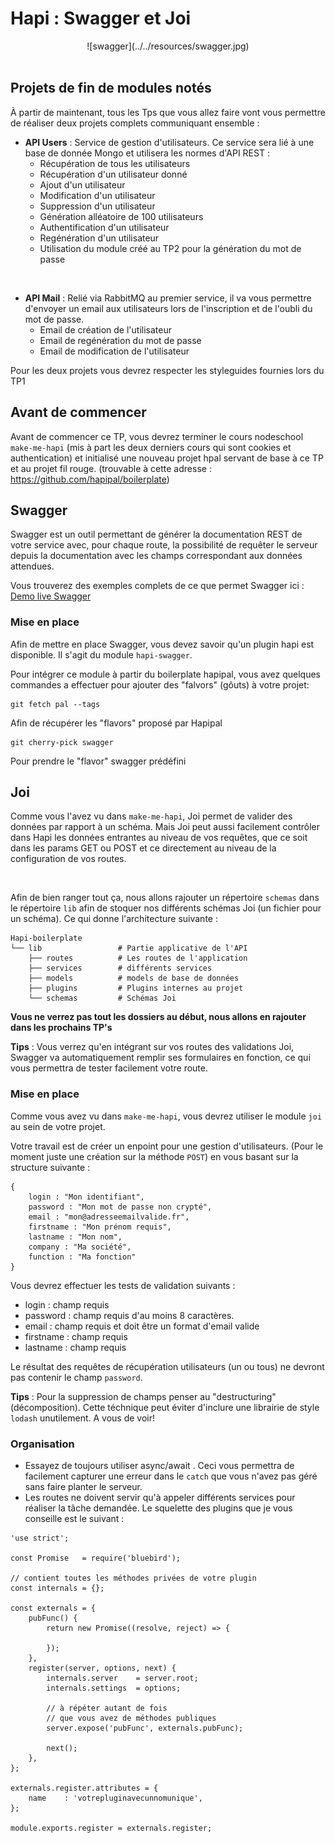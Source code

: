 # Hapi : Swagger et Joi

<center>
![swagger](../../resources/swagger.jpg)
<br><br>
</center>

## Projets de fin de modules notés

À partir de maintenant, tous les Tps que vous allez faire vont vous permettre de réaliser deux projets complets communiquant ensemble :

- **API Users** : Service de gestion d'utilisateurs. Ce service sera lié à une base de donnée Mongo et utilisera les normes d'API REST :
    - Récupération de tous les utilisateurs
    - Récupération d'un utilisateur donné
    - Ajout d'un utilisateur
    - Modification d'un utilisateur
    - Suppression d'un utilisateur
    - Génération alléatoire de 100 utilisateurs
    - Authentification d'un utilisateur
    - Regénération d'un utilisateur
    - Utilisation du module créé au TP2 pour la génération du mot de passe

<br>

- **API Mail** : Relié via RabbitMQ au premier service, il va vous permettre d'envoyer un email aux utilisateurs lors de l'inscription et de l'oubli du mot de passe.
    - Email de création de l'utilisateur
    - Email de regénération du mot de passe
    - Email de modification de l'utilisateur

Pour les deux projets vous devrez respecter les styleguides fournies lors du TP1

## Avant de commencer

Avant de commencer ce TP, vous devrez terminer le cours nodeschool `make-me-hapi` (mis à part les deux derniers cours qui sont cookies et authentication) et initialisé une nouveau projet hpal servant de base à ce TP et au projet fil rouge. (trouvable à cette adresse : https://github.com/hapipal/boilerplate)

## Swagger

Swagger est un outil permettant de générer la documentation REST de votre service avec, pour chaque route, la possibilité de requêter le serveur depuis la documentation avec les champs correspondant aux données attendues.

Vous trouverez des exemples complets de ce que permet Swagger ici : [Demo live Swagger](http://petstore.swagger.io/#/)

### Mise en place

Afin de mettre en place Swagger, vous devez savoir qu'un plugin hapi est disponible. Il s'agit du module `hapi-swagger`.

Pour intégrer ce module à partir du boilerplate hapipal, vous avez quelques commandes a effectuer pour ajouter des "falvors" (gôuts) à votre projet:

```
git fetch pal --tags
```
Afin de récupérer les "flavors" proposé par Hapipal

```
git cherry-pick swagger
```
Pour prendre le "flavor" swagger prédéfini

## Joi

Comme vous l'avez vu dans `make-me-hapi`, Joi permet de valider des données par rapport à un schéma. Mais Joi peut aussi facilement contrôler dans Hapi les données entrantes au niveau de vos requêtes, que ce soit dans les params GET ou POST et ce directement au niveau de la configuration de vos routes.

<br>

Afin de bien ranger tout ça, nous allons rajouter un répertoire `schemas` dans le répertoire `lib` afin de stoquer nos différents schémas Joi (un fichier pour un schéma). Ce qui donne l'architecture suivante :

```
Hapi-boilerplate
└── lib                 # Partie applicative de l'API
    ├── routes          # Les routes de l'application
    ├── services        # différents services
    ├── models          # models de base de données
    ├── plugins         # Plugins internes au projet
    └── schemas         # Schémas Joi
```
**Vous ne verrez pas tout les dossiers au début, nous allons en rajouter dans les prochains TP's**

**Tips** : Vous verrez qu'en intégrant sur vos routes des validations Joi, Swagger va automatiquement remplir ses formulaires en fonction, ce qui vous permettra de tester facilement votre route.

### Mise en place

Comme vous avez vu dans `make-me-hapi`, vous devrez utiliser le module `joi` au sein de votre projet.

Votre travail est de créer un enpoint pour une gestion d'utilisateurs. (Pour le moment juste une création sur la méthode `POST`) en vous basant sur la structure suivante :

```
{
    login : "Mon identifiant",
    password : "Mon mot de passe non crypté",
    email : "mon@adresseemailvalide.fr",
    firstname : "Mon prénom requis",
    lastname : "Mon nom",
    company : "Ma société",
    function : "Ma fonction"
}
```

Vous devrez effectuer les tests de validation suivants :

- login : champ requis
- password : champ requis d'au moins 8 caractères.
- email : champ requis et doit être un format d'email valide
- firstname : champ requis
- lastname : champ requis

Le résultat des requêtes de récupération utilisateurs (un ou tous) ne devront pas contenir le champ `password`.

**Tips** : Pour la suppression de champs penser au "destructuring" (décomposition). Cette téchnique peut éviter d'inclure une librairie de style `lodash` unutilement. A vous de voir!

### Organisation

- Essayez de toujours utiliser async/await . Ceci vous permettra de facilement capturer une erreur dans le `catch` que vous n'avez pas géré sans faire planter le serveur.
- Les routes ne doivent servir qu'à appeler différents services pour réaliser la tâche demandée. Le squelette des plugins que je vous conseille est le suivant :

```
'use strict';

const Promise   = require('bluebird');

// contient toutes les méthodes privées de votre plugin
const internals = {};

const externals = {
    pubFunc() {
        return new Promise((resolve, reject) => {

        });
    },
    register(server, options, next) {
        internals.server    = server.root;
        internals.settings  = options;

        // à répéter autant de fois
        // que vous avez de méthodes publiques
        server.expose('pubFunc', externals.pubFunc);

        next();
    },
};

externals.register.attributes = {
    name    : 'votrepluginavecunnomunique',
};

module.exports.register = externals.register;
```
